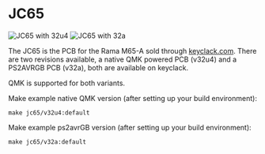 # JC65

![JC65 with 32u4](https://i.imgur.com/I4hCyBI.jpg)
![JC65 with 32a](https://i.imgur.com/9cJ9UbX.jpg)

The JC65 is the PCB for the Rama M65-A sold through [keyclack.com](https://keyclack.com/). There are two revisions available, a native QMK powered PCB (v32u4) and a PS2AVRGB PCB (v32a), both are available on keyclack.

QMK is supported for both variants.

Make example native QMK version (after setting up your build environment):

    make jc65/v32u4:default

Make example ps2avrGB version (after setting up your build environment):

    make jc65/v32a:default
